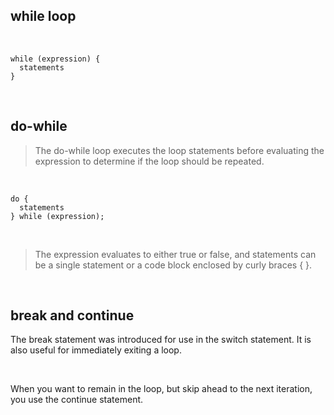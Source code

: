 ## while loop

<br>

```
while (expression) {
  statements
}
```

<br>

## do-while

> The do-while loop executes the loop statements before evaluating the expression to determine if the loop should be repeated. 

<br>

```
do {
  statements
} while (expression);
```

<br>

> The expression evaluates to either true or false, and  statements can be a single statement or a code block enclosed by curly braces { }.

<br>

## break and continue 

The break statement was introduced for use in the switch statement. It is also useful for immediately exiting a loop.

<br>

When you want to remain in the loop, but skip ahead to the next iteration, you use the continue statement.